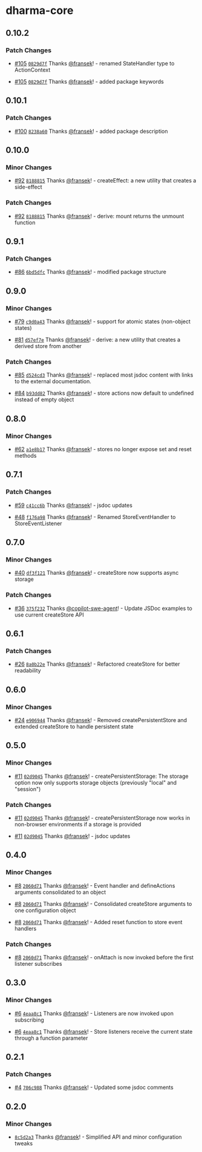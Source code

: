 # dharma-core

## 0.10.2

### Patch Changes

- [#105](https://github.com/fransek/dharma/pull/105) [`0829d7f`](https://github.com/fransek/dharma/commit/0829d7f8f271759f8ec6709b459ad4adf1354ae7) Thanks [@fransek](https://github.com/fransek)! - renamed StateHandler type to ActionContext

- [#105](https://github.com/fransek/dharma/pull/105) [`0829d7f`](https://github.com/fransek/dharma/commit/0829d7f8f271759f8ec6709b459ad4adf1354ae7) Thanks [@fransek](https://github.com/fransek)! - added package keywords

## 0.10.1

### Patch Changes

- [#100](https://github.com/fransek/dharma/pull/100) [`8238a60`](https://github.com/fransek/dharma/commit/8238a60bf3cee54327ce3cde54ef05c839744891) Thanks [@fransek](https://github.com/fransek)! - added package description

## 0.10.0

### Minor Changes

- [#92](https://github.com/fransek/dharma/pull/92) [`8188815`](https://github.com/fransek/dharma/commit/8188815d8fec850fb46fbc3d5a03dc9f3165bb31) Thanks [@fransek](https://github.com/fransek)! - createEffect: a new utility that creates a side-effect

### Patch Changes

- [#92](https://github.com/fransek/dharma/pull/92) [`8188815`](https://github.com/fransek/dharma/commit/8188815d8fec850fb46fbc3d5a03dc9f3165bb31) Thanks [@fransek](https://github.com/fransek)! - derive: mount returns the unmount function

## 0.9.1

### Patch Changes

- [#86](https://github.com/fransek/dharma/pull/86) [`6bd5dfc`](https://github.com/fransek/dharma/commit/6bd5dfc977d2385569ea119fe650a45f30ded8fc) Thanks [@fransek](https://github.com/fransek)! - modified package structure

## 0.9.0

### Minor Changes

- [#79](https://github.com/fransek/dharma/pull/79) [`c9d0a43`](https://github.com/fransek/dharma/commit/c9d0a4301dcad416fbe8080c1209b919a917af73) Thanks [@fransek](https://github.com/fransek)! - support for atomic states (non-object states)

- [#81](https://github.com/fransek/dharma/pull/81) [`d57ef7e`](https://github.com/fransek/dharma/commit/d57ef7e90983ec515927e032e4a7ede07bc7bff7) Thanks [@fransek](https://github.com/fransek)! - derive: a new utility that creates a derived store from another

### Patch Changes

- [#85](https://github.com/fransek/dharma/pull/85) [`d524cd3`](https://github.com/fransek/dharma/commit/d524cd38b4ce4a5fc009b60826e543a4ff7a4ebc) Thanks [@fransek](https://github.com/fransek)! - replaced most jsdoc content with links to the external documentation.

- [#84](https://github.com/fransek/dharma/pull/84) [`b93dd82`](https://github.com/fransek/dharma/commit/b93dd8233fb91df6494552d60c45955f2247585a) Thanks [@fransek](https://github.com/fransek)! - store actions now default to undefined instead of empty object

## 0.8.0

### Minor Changes

- [#62](https://github.com/fransek/dharma/pull/62) [`a1e8b17`](https://github.com/fransek/dharma/commit/a1e8b1774716e9a581a0f65f2695479c5ed4df76) Thanks [@fransek](https://github.com/fransek)! - stores no longer expose set and reset methods

## 0.7.1

### Patch Changes

- [#59](https://github.com/fransek/dharma/pull/59) [`c41cc6b`](https://github.com/fransek/dharma/commit/c41cc6b23e713b8ede38e7a8d6db209431d6ed23) Thanks [@fransek](https://github.com/fransek)! - jsdoc updates

- [#48](https://github.com/fransek/dharma/pull/48) [`f176a98`](https://github.com/fransek/dharma/commit/f176a98a041b1496b4818515cf7214d3fc32b431) Thanks [@fransek](https://github.com/fransek)! - Renamed StoreEventHandler to StoreEventListener

## 0.7.0

### Minor Changes

- [#40](https://github.com/fransek/dharma/pull/40) [`df3f121`](https://github.com/fransek/dharma/commit/df3f121c839dcfb4236be3e6c61de368f9bee03b) Thanks [@fransek](https://github.com/fransek)! - createStore now supports async storage

### Patch Changes

- [#36](https://github.com/fransek/dharma/pull/36) [`375f232`](https://github.com/fransek/dharma/commit/375f2329793b7993b5ac960fbc4583c798e0f060) Thanks [@copilot-swe-agent](https://github.com/apps/copilot-swe-agent)! - Update JSDoc examples to use current createStore API

## 0.6.1

### Patch Changes

- [#26](https://github.com/fransek/dharma/pull/26) [`8a0b22e`](https://github.com/fransek/dharma/commit/8a0b22e3464841bf66b405df9aaf05acdf381673) Thanks [@fransek](https://github.com/fransek)! - Refactored createStore for better readability

## 0.6.0

### Minor Changes

- [#24](https://github.com/fransek/dharma/pull/24) [`e906944`](https://github.com/fransek/dharma/commit/e90694435d35b2805b564af2318f3d43e454c88e) Thanks [@fransek](https://github.com/fransek)! - Removed createPersistentStore and extended createStore to handle persistent state

## 0.5.0

### Minor Changes

- [#11](https://github.com/fransek/dharma/pull/11) [`02d9045`](https://github.com/fransek/dharma/commit/02d90457696dc1c2921c4e1d2e74b33234f96baf) Thanks [@fransek](https://github.com/fransek)! - createPersistentStorage: The storage option now only supports storage objects (previously "local" and "session")

### Patch Changes

- [#11](https://github.com/fransek/dharma/pull/11) [`02d9045`](https://github.com/fransek/dharma/commit/02d90457696dc1c2921c4e1d2e74b33234f96baf) Thanks [@fransek](https://github.com/fransek)! - createPersistentStorage now works in non-browser environments if a storage is provided

- [#11](https://github.com/fransek/dharma/pull/11) [`02d9045`](https://github.com/fransek/dharma/commit/02d90457696dc1c2921c4e1d2e74b33234f96baf) Thanks [@fransek](https://github.com/fransek)! - jsdoc updates

## 0.4.0

### Minor Changes

- [#8](https://github.com/fransek/dharma/pull/8) [`2060d71`](https://github.com/fransek/dharma/commit/2060d71fbbecba7d37f658f03fdfd9d1f49bc275) Thanks [@fransek](https://github.com/fransek)! - Event handler and defineActions arguments consolidated to an object

- [#8](https://github.com/fransek/dharma/pull/8) [`2060d71`](https://github.com/fransek/dharma/commit/2060d71fbbecba7d37f658f03fdfd9d1f49bc275) Thanks [@fransek](https://github.com/fransek)! - Consolidated createStore arguments to one configuration object

- [#8](https://github.com/fransek/dharma/pull/8) [`2060d71`](https://github.com/fransek/dharma/commit/2060d71fbbecba7d37f658f03fdfd9d1f49bc275) Thanks [@fransek](https://github.com/fransek)! - Added reset function to store event handlers

### Patch Changes

- [#8](https://github.com/fransek/dharma/pull/8) [`2060d71`](https://github.com/fransek/dharma/commit/2060d71fbbecba7d37f658f03fdfd9d1f49bc275) Thanks [@fransek](https://github.com/fransek)! - onAttach is now invoked before the first listener subscribes

## 0.3.0

### Minor Changes

- [#6](https://github.com/fransek/dharma/pull/6) [`4eaa8c1`](https://github.com/fransek/dharma/commit/4eaa8c15499e1d3d7d1001d6eb2da0157fbae56d) Thanks [@fransek](https://github.com/fransek)! - Listeners are now invoked upon subscribing

- [#6](https://github.com/fransek/dharma/pull/6) [`4eaa8c1`](https://github.com/fransek/dharma/commit/4eaa8c15499e1d3d7d1001d6eb2da0157fbae56d) Thanks [@fransek](https://github.com/fransek)! - Store listeners receive the current state through a function parameter

## 0.2.1

### Patch Changes

- [#4](https://github.com/fransek/dharma/pull/4) [`706c988`](https://github.com/fransek/dharma/commit/706c98838bbd033d20dbff6e41595ac5b0d69ad2) Thanks [@fransek](https://github.com/fransek)! - Updated some jsdoc comments

## 0.2.0

### Minor Changes

- [`8c5d2a3`](https://github.com/fransek/dharma/commit/8c5d2a3e25559c32536549eb7b04bceab07aa0cd) Thanks [@fransek](https://github.com/fransek)! - Simplified API and minor configuration tweaks
